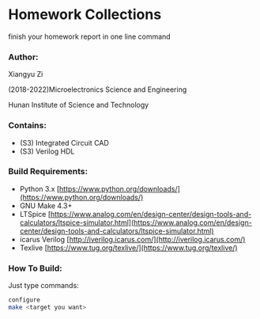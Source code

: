 # Homework Collections

finish your homework report in one line command

### Author:

Xiangyu Zi

(2018-2022)Microelectronics Science and Engineering

Hunan Institute of Science and Technology

### Contains:

- (S3) Integrated Circuit CAD
- (S3) Verilog HDL

### Build Requirements:
- Python 3.x [https://www.python.org/downloads/](https://www.python.org/downloads/)
- GNU Make 4.3+ 
- LTSpice [https://www.analog.com/en/design-center/design-tools-and-calculators/ltspice-simulator.html](https://www.analog.com/en/design-center/design-tools-and-calculators/ltspice-simulator.html)
- icarus Verilog [http://iverilog.icarus.com/](http://iverilog.icarus.com/)
- Texlive [https://www.tug.org/texlive/](https://www.tug.org/texlive/)

### How To Build:

Just type commands:
```bash
configure
make <target you want>
```